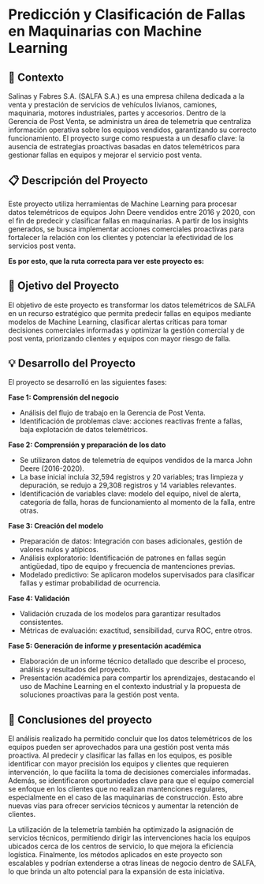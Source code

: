 # Predicción y Clasificación de Fallas en Maquinarias con Machine Learning

## 📝 Contexto

Salinas y Fabres S.A. (SALFA S.A.) es una empresa chilena dedicada a la venta y prestación de servicios de vehículos livianos, camiones, maquinaria, motores industriales, partes y accesorios. Dentro de la Gerencia de Post Venta, se administra un área de telemetría que centraliza información operativa sobre los equipos vendidos, garantizando su correcto funcionamiento.
El proyecto surge como respuesta a un desafío clave: la ausencia de estrategias proactivas basadas en datos telemétricos para gestionar fallas en equipos y mejorar el servicio post venta.

## 📋 Descripción del Proyecto

Este proyecto utiliza herramientas de Machine Learning para procesar datos telemétricos de equipos John Deere vendidos entre 2016 y 2020, con el fin de predecir y clasificar fallas en maquinarias. A partir de los insights generados, se busca implementar acciones comerciales proactivas para fortalecer la relación con los clientes y potenciar la efectividad de los servicios post venta.

**Es por esto, que la ruta correcta para ver este proyecto es:**

## 🎯 Ojetivo del Proyecto

El objetivo de este proyecto es transformar los datos telemétricos de SALFA en un recurso estratégico que permita predecir fallas en equipos mediante modelos de Machine Learning, clasificar alertas críticas para tomar decisiones comerciales informadas y optimizar la gestión comercial y de post venta, priorizando clientes y equipos con mayor riesgo de falla.

## 💡 Desarrollo del Proyecto
El proyecto se desarrolló en las siguientes fases:

**Fase 1: Comprensión del negocio**
- Análisis del flujo de trabajo en la Gerencia de Post Venta.
- Identificación de problemas clave: acciones reactivas frente a fallas, baja explotación de datos telemétricos.
  
**Fase 2: Comprensión y preparación de los dato**

- Se utilizaron datos de telemetría de equipos vendidos de la marca John Deere (2016-2020).
- La base inicial incluía 32,594 registros y 20 variables; tras limpieza y depuración, se redujo a 29,308 registros y 14 variables relevantes.
- Identificación de variables clave: modelo del equipo, nivel de alerta, categoría de falla, horas de funcionamiento al momento de la falla, entre otras.

**Fase 3: Creación del modelo**

- Preparación de datos: Integración con bases adicionales, gestión de valores nulos y atípicos.
- Análisis exploratorio: Identificación de patrones en fallas según antigüedad, tipo de equipo y frecuencia de mantenciones previas.
- Modelado predictivo: Se aplicaron modelos supervisados para clasificar fallas y estimar probabilidad de ocurrencia.

**Fase 4: Validación**
- Validación cruzada de los modelos para garantizar resultados consistentes.
- Métricas de evaluación: exactitud, sensibilidad, curva ROC, entre otros.
  
**Fase 5: Generación de informe y presentación académica**
- Elaboración de un informe técnico detallado que describe el proceso, análisis y resultados del proyecto.
- Presentación académica para compartir los aprendizajes, destacando el uso de Machine Learning en el contexto industrial y la propuesta de soluciones proactivas para la gestión post venta.

## 📝 Conclusiones del proyecto

El análisis realizado ha permitido concluir que los datos telemétricos de los equipos pueden ser aprovechados para una gestión post venta más proactiva. Al predecir y clasificar las fallas en los equipos, es posible identificar con mayor precisión los equipos y clientes que requieren intervención, lo que facilita la toma de decisiones comerciales informadas. Además, se identificaron oportunidades clave para que el equipo comercial se enfoque en los clientes que no realizan mantenciones regulares, especialmente en el caso de las maquinarias de construcción. Esto abre nuevas vías para ofrecer servicios técnicos y aumentar la retención de clientes.

La utilización de la telemetría también ha optimizado la asignación de servicios técnicos, permitiendo dirigir las intervenciones hacia los equipos ubicados cerca de los centros de servicio, lo que mejora la eficiencia logística. Finalmente, los métodos aplicados en este proyecto son escalables y podrían extenderse a otras líneas de negocio dentro de SALFA, lo que brinda un alto potencial para la expansión de esta iniciativa.


